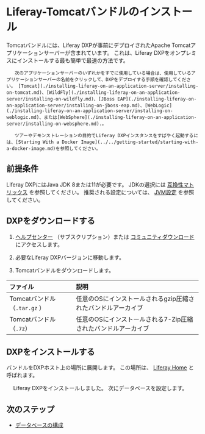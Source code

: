 # Liferay-Tomcatバンドルのインストール

Tomcatバンドルには、Liferay DXPが事前にデプロイされたApache Tomcatアプリケーションサーバーが含まれています。 これは、Liferay DXPをオンプレミスにインストールする最も簡単で最速の方法です。

```{note}
   次のアプリケーションサーバーのいずれかをすでに使用している場合は、使用しているアプリケーションサーバーの名前をクリックして、DXPをデプロイする手順を確認してください。 [Tomcat](./installing-liferay-on-an-application-server/installing-on-tomcat.md)、[WildFly](./installing-liferay-on-an-application-server/installing-on-wildfly.md)、[JBoss EAP](./installing-liferay-on-an-application-server/installing-on-jboss-eap.md)、[WebLogic](./installing-liferay-on-an-application-server/installing-on-weblogic.md)、または[WebSphere](./installing-liferay-on-an-application-server/installing-on-websphere.md).。
```

```{note}
   ツアーやデモンストレーションの目的でLiferay DXPインスタンスをすばやく起動するには、[Starting With a Docker Image](../../getting-started/starting-with-a-docker-image.md)を参照してください。
```

<a name="prerequisites" />

## 前提条件

Liferay DXPにはJava JDK 8または11が必要です。 JDKの選択には [互換性マトリックス](https://help.liferay.com/hc/ja/articles/360049238151) を参照してください。 推奨される設定については、 [JVM設定](../reference/jvm-configuration.md) を参照してください。

<a name="download" />

<a name="download" />

## DXPをダウンロードする

1.  [ヘルプセンター](https://help.liferay.com/hc) （サブスクリプション）または [コミュニティダウンロード](https://www.liferay.com/downloads-community) にアクセスします。

2. 必要なLiferay DXPバージョンに移動します。

3. Tomcatバンドルをダウンロードします。

| ファイル                   | 説明                                 |
|:---------------------- |:---------------------------------- |
| Tomcatバンドル（`.tar.gz` ） | 任意のOSにインストールされるgzip圧縮されたバンドルアーカイブ  |
| Tomcatバンドル（`.7z`）      | 任意のOSにインストールされる7-Zip圧縮されたバンドルアーカイブ |

<a name="install" />

## DXPをインストールする

バンドルをDXPホスト上の場所に展開します。 この場所は、 [Liferay Home](../reference/liferay-home.md) と呼ばれます。

　 Liferay DXPをインストールしました。 次にデータベースを設定します。

<a name="next-steps" />

<a name="next-steps" />

## 次のステップ

  - [データベースの構成](./configuring-a-database.md)
